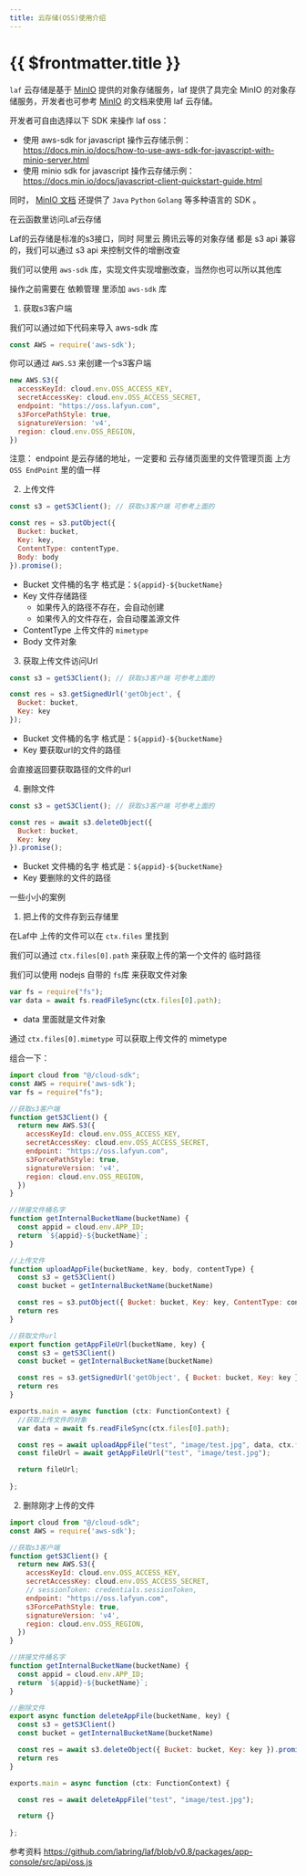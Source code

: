 ```yaml
---
title: 云存储(OSS)使用介绍
---
```


# {{ $frontmatter.title }}

`laf` 云存储是基于 [MinIO](https://min.io/) 提供的对象存储服务，laf 提供了具完全 MinIO 的对象存储服务，开发者也可参考 [MinIO](https://min.io/) 的文档来使用 laf 云存储。

开发者可自由选择以下 SDK 来操作 laf oss：

- 使用 aws-sdk for javascript 操作云存储示例： https://docs.min.io/docs/how-to-use-aws-sdk-for-javascript-with-minio-server.html
- 使用 minio sdk for javascript 操作云存储示例： https://docs.min.io/docs/javascript-client-quickstart-guide.html

同时， [MinIO 文档](https://docs.min.io/docs/javascript-client-quickstart-guide.html) 还提供了 `Java` `Python` `Golang` 等多种语言的 SDK 。

在云函数里访问Laf云存储

Laf的云存储是标准的s3接口，同时 阿里云 腾讯云等的对象存储 都是 s3 api 兼容的，我们可以通过 s3 api 来控制文件的增删改查

我们可以使用 `aws-sdk` 库，实现文件实现增删改查，当然你也可以所以其他库

操作之前需要在 依赖管理 里添加 `aws-sdk` 库

1. 获取s3客户端

我们可以通过如下代码来导入 aws-sdk 库

```javascript
const AWS = require('aws-sdk');
```

你可以通过 `AWS.S3` 来创建一个s3客户端

```javascript
new AWS.S3({
  accessKeyId: cloud.env.OSS_ACCESS_KEY,
  secretAccessKey: cloud.env.OSS_ACCESS_SECRET,
  endpoint: "https://oss.lafyun.com",
  s3ForcePathStyle: true,
  signatureVersion: 'v4',
  region: cloud.env.OSS_REGION,
})
```
注意： endpoint 是云存储的地址，一定要和 云存储页面里的文件管理页面 上方 `OSS EndPoint` 里的值一样

2. 上传文件

```javascript
const s3 = getS3Client(); // 获取s3客户端 可参考上面的

const res = s3.putObject({
  Bucket: bucket, 
  Key: key, 
  ContentType: contentType, 
  Body: body
}).promise(); 
```
- Bucket 文件桶的名字 格式是：` ${appid}-${bucketName} `
- Key 文件存储路径 
  - 如果传入的路径不存在，会自动创建
  - 如果传入的文件存在，会自动覆盖源文件
- ContentType 上传文件的 ` mimetype `
- Body 文件对象

3. 获取上传文件访问Url

```javascript
const s3 = getS3Client(); // 获取s3客户端 可参考上面的

const res = s3.getSignedUrl('getObject', {
  Bucket: bucket,
  Key: key
});
```
- Bucket 文件桶的名字 格式是：` ${appid}-${bucketName} `
- Key 要获取url的文件的路径

会直接返回要获取路径的文件的url

4. 删除文件

```javascript
const s3 = getS3Client(); // 获取s3客户端 可参考上面的

const res = await s3.deleteObject({
  Bucket: bucket,
  Key: key
}).promise();
```
- Bucket 文件桶的名字 格式是：` ${appid}-${bucketName} `
- Key 要删除的文件的路径

一些小小的案例

1. 把上传的文件存到云存储里

在Laf中 上传的文件可以在 `ctx.files` 里找到

我们可以通过 `ctx.files[0].path` 来获取上传的第一个文件的 临时路径

我们可以使用 nodejs 自带的 `fs`库 来获取文件对象

```javascript
var fs = require("fs");
var data = await fs.readFileSync(ctx.files[0].path);
```
- data 里面就是文件对象

通过 `ctx.files[0].mimetype` 可以获取上传文件的 mimetype

组合一下：
```javascript
import cloud from "@/cloud-sdk";
const AWS = require('aws-sdk');
var fs = require("fs");

//获取s3客户端
function getS3Client() {
  return new AWS.S3({
    accessKeyId: cloud.env.OSS_ACCESS_KEY,
    secretAccessKey: cloud.env.OSS_ACCESS_SECRET,
    endpoint: "https://oss.lafyun.com",
    s3ForcePathStyle: true,
    signatureVersion: 'v4',
    region: cloud.env.OSS_REGION,
  })
}

//拼接文件桶名字
function getInternalBucketName(bucketName) {
  const appid = cloud.env.APP_ID;
  return `${appid}-${bucketName}`;
}

//上传文件
function uploadAppFile(bucketName, key, body, contentType) {
  const s3 = getS3Client()
  const bucket = getInternalBucketName(bucketName)

  const res = s3.putObject({ Bucket: bucket, Key: key, ContentType: contentType, Body: body }).promise()
  return res
}

//获取文件url
export function getAppFileUrl(bucketName, key) {
  const s3 = getS3Client()
  const bucket = getInternalBucketName(bucketName)

  const res = s3.getSignedUrl('getObject', { Bucket: bucket, Key: key })
  return res
}

exports.main = async function (ctx: FunctionContext) {
  //获取上传文件的对象
  var data = await fs.readFileSync(ctx.files[0].path);

  const res = await uploadAppFile("test", "image/test.jpg", data, ctx.files[0].mimetype);
  const fileUrl = await getAppFileUrl("test", "image/test.jpg");

  return fileUrl;
  
};
```

2. 删除刚才上传的文件
```javascript
import cloud from "@/cloud-sdk";
const AWS = require('aws-sdk');

//获取s3客户端
function getS3Client() {
  return new AWS.S3({
    accessKeyId: cloud.env.OSS_ACCESS_KEY,
    secretAccessKey: cloud.env.OSS_ACCESS_SECRET,
    // sessionToken: credentials.sessionToken,
    endpoint: "https://oss.lafyun.com",
    s3ForcePathStyle: true,
    signatureVersion: 'v4',
    region: cloud.env.OSS_REGION,
  })
}

//拼接文件桶名字
function getInternalBucketName(bucketName) {
  const appid = cloud.env.APP_ID;
  return `${appid}-${bucketName}`;
}

//删除文件 
export async function deleteAppFile(bucketName, key) {
  const s3 = getS3Client()
  const bucket = getInternalBucketName(bucketName)

  const res = await s3.deleteObject({ Bucket: bucket, Key: key }).promise()
  return res
}

exports.main = async function (ctx: FunctionContext) {

  const res = await deleteAppFile("test", "image/test.jpg");

  return {}
  
};

```

参考资料 https://github.com/labring/laf/blob/v0.8/packages/app-console/src/api/oss.js

